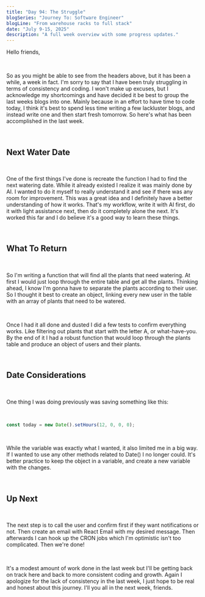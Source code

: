 ```yaml
---
title: "Day 94: The Struggle"
blogSeries: "Journey To: Software Engineer"
blogLine: "From warehouse racks to full stack"
date: "July 9-15, 2025"
description: "A full week overview with some progress updates."
---
```


Hello friends,

<br>

So as you might be able to see from the headers above, but it has been a while, a week in fact. I'm sorry to say that I have been truly struggling in terms of consistency and coding. I won't make up excuses, but I acknowledge my shortcomings and have decided it be best to group the last weeks blogs into one. Mainly because in an effort to have time to code today, I think it's best to spend less time writing a few lackluster blogs, and instead write one and then start fresh tomorrow. So here's what has been accomplished in the last week.

<br>

## Next Water Date

<br>

One of the first things I've done is recreate the function I had to find the next watering date. While it already existed I realize it was mainly done by AI. I wanted to do it myself to really understand it and see if there was any room for improvement. This was a great idea and I definitely have a better understanding of how it works. That's my workflow, write it with AI first, do it with light assistance next, then do it completely alone the next. It's worked this far and I do believe it's a good way to learn these things.

<br>

## What To Return

<br>

So I'm writing a function that will find all the plants that need watering. At first I would just loop through the entire table and get all the plants. Thinking ahead, I know I'm gonna have to separate the plants according to their user. So I thought it best to create an object, linking every new user in the table with an array of plants that need to be watered.

<br>

Once I had it all done and dusted I did a few tests to confirm everything works. Like filtering out plants that start with the letter A, or what-have-you. By the end of it I had a robust function that would loop through the plants table and produce an object of users and their plants.

<br>

## Date Considerations

<br>

One thing I was doing previously was saving something like this:

<br>

```ts
const today = new Date().setHours(12, 0, 0, 0);
```

<br>

While the variable was exactly what I wanted, it also limited me in a big way. If I wanted to use any other methods related to Date() I no longer could. It's better practice to keep the object in a variable, and create a new variable with the changes.

<br>

## Up Next

<br>

The next step is to call the user and confirm first if they want notifications or not. Then create an email with React Email with my desired message. Then afterwards I can hook up the CRON jobs which I'm optimistic isn't too complicated. Then we're done!

<br>

It's a modest amount of work done in the last week but I'll be getting back on track here and back to more consistent coding and growth. Again I apologize for the lack of consistency in the last week, I just hope to be real and honest about this journey. I'll you all in the next week, friends. 